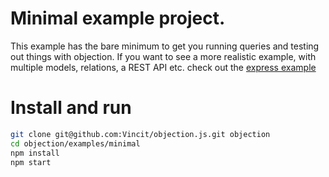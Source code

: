 # Minimal example project.

This example has the bare minimum to get you running queries and testing out things with objection. If you want to see a more realistic example, with multiple models, relations, a REST API etc. check out the [express example](https://github.com/Vincit/objection.js/tree/master/examples/express-es6)

# Install and run

```sh
git clone git@github.com:Vincit/objection.js.git objection
cd objection/examples/minimal
npm install
npm start
```

